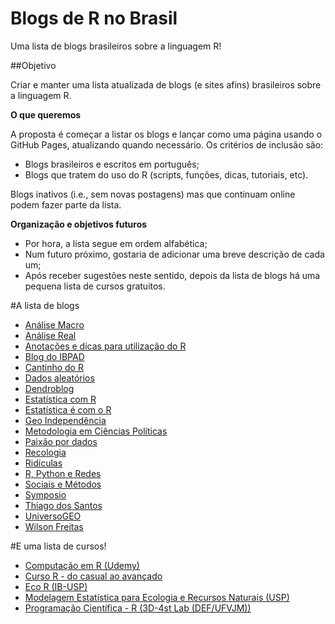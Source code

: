 # Blogs de R no Brasil

Uma lista de blogs brasileiros sobre a linguagem R!

##Objetivo

Criar e manter uma lista atualizada de blogs (e sites afins) brasileiros sobre a linguagem R.

**O que queremos**

A proposta é começar a listar os blogs e lançar como uma página usando o GitHub Pages, atualizando quando necessário. Os critérios de inclusão são:

- Blogs brasileiros e escritos em português;
- Blogs que tratem do uso do R (scripts, funções, dicas, tutoriais, etc).

Blogs inativos (i.e., sem novas postagens) mas que continuam online podem fazer parte da lista.

**Organização e objetivos futuros**

- Por hora, a lista segue em ordem alfabética;
- Num futuro próximo, gostaria de adicionar uma breve descrição de cada um;
- Após receber sugestões neste sentido, depois da lista de blogs há uma pequena lista de cursos gratuitos.

#A lista de blogs

- [Análise Macro](http://analisemacro.com.br/blog/)
- [Análise Real](https://analisereal.com/)
- [Anotações e dicas para utilização do R](http://aolinto-r.blogspot.com.br/)
- [Blog do IBPAD](http://www.ibpad.com.br/blog/analise-de-dados/)
- [Cantinho do R](https://cantinhodor.wordpress.com/)
- [Dados aleatórios](http://www.dadosaleatorios.com.br/)
- [Dendroblog](http://labdendro.com/blog/)
- [Estatística com R](http://estatisticacomr.com.br/)
- [Estatística é com o R](http://www.estatisticacomr.uff.br)
- [Geo Independência](https://geoind.wordpress.com/)
- [Metodologia em Ciências Políticas](http://metodologiapolitica.com/#sthash.rDXB5bZo.dpbs)
- [Paixão por dados](http://sillasgonzaga.github.io/)
- [Recologia](http://recologia.com.br/)
- [Ridículas](https://ridiculas.wordpress.com/)
- [R, Python e Redes](http://neylsoncrepalde.github.io/)
- [Sociais e Métodos](https://sociaisemetodos.wordpress.com/)
- [Symposio](https://blog.symposio.com.br/)
- [Thiago dos Santos](https://thiagodossantos.com/#blog)
- [UniversoGEO](http://universogeo.org/)
- [Wilson Freitas](http://wilsonfreitas.github.io/)

#E uma lista de cursos!
- [Computação em R (Udemy)](https://www.udemy.com/draft/101960/)
- [Curso R - do casual ao avançado](http://curso-r.github.io/index.html)
- [Eco R (IB-USP)](http://ecologia.ib.usp.br/bie5782/doku.php?id=start)
- [Modelagem Estatística para Ecologia e Recursos Naturais (USP)](http://cmq.esalq.usp.br/BIE5781/doku.php) 
- [Programação Científica - R (3D-4st Lab (DEF/UFVJM))](https://www.easy-lms.com/pt/programacao-cientifica-r/course-12031)
